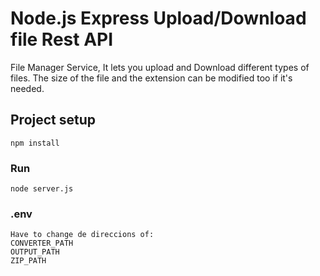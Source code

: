 # Node.js Express Upload/Download file Rest API

File Manager Service, It lets you upload and Download different types of files. The size of the file and the extension can be modified too if it's needed.

## Project setup

```
npm install
```

### Run

```
node server.js
```

### .env

```
Have to change de direccions of:
CONVERTER_PATH
OUTPUT_PATH
ZIP_PATH
```

